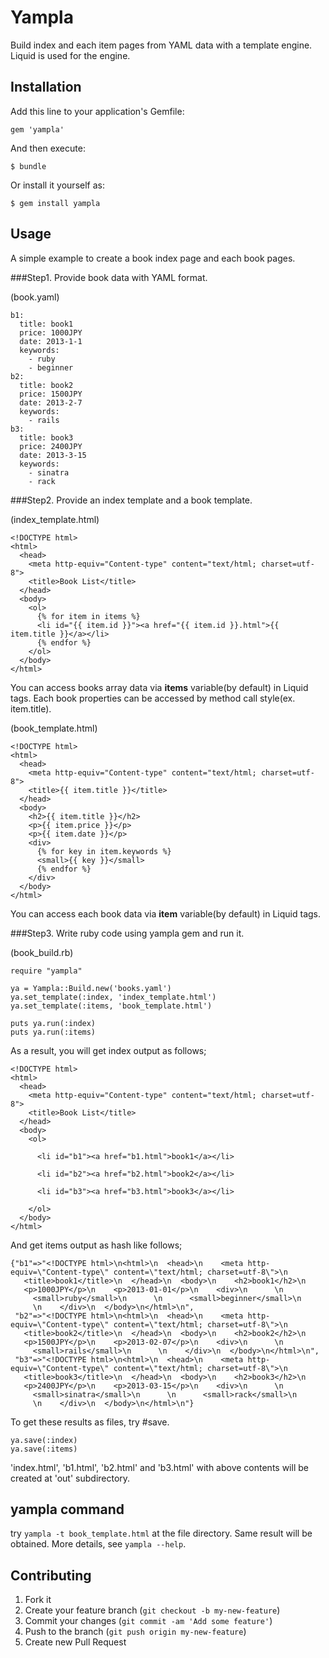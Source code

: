 # Yampla

Build index and each item pages from YAML data with a template engine. Liquid is used for the engine.

## Installation

Add this line to your application's Gemfile:

    gem 'yampla'

And then execute:

    $ bundle

Or install it yourself as:

    $ gem install yampla

## Usage

A simple example to create a book index page and each book pages.

###Step1. Provide book data with YAML format.

(book.yaml)

    b1:
      title: book1
      price: 1000JPY
      date: 2013-1-1
      keywords:
        - ruby
        - beginner
    b2:
      title: book2
      price: 1500JPY
      date: 2013-2-7
      keywords:
        - rails
    b3:
      title: book3
      price: 2400JPY
      date: 2013-3-15
      keywords:
        - sinatra
        - rack

###Step2. Provide an index template and a book template.

(index\_template.html)

    <!DOCTYPE html>
    <html>
      <head>
        <meta http-equiv="Content-type" content="text/html; charset=utf-8">
        <title>Book List</title>
      </head>
      <body>
        <ol>
          {% for item in items %}
          <li id="{{ item.id }}"><a href="{{ item.id }}.html">{{ item.title }}</a></li>
          {% endfor %}
        </ol>
      </body>
    </html>

You can access books array data via **items** variable(by default) in Liquid tags. Each book properties can be accessed by method call style(ex. item.title).

(book\_template.html)

    <!DOCTYPE html>
    <html>
      <head>
        <meta http-equiv="Content-type" content="text/html; charset=utf-8">
        <title>{{ item.title }}</title>
      </head>
      <body>
        <h2>{{ item.title }}</h2>
        <p>{{ item.price }}</p>
        <p>{{ item.date }}</p>
        <div>
          {% for key in item.keywords %}
          <small>{{ key }}</small>
          {% endfor %}
        </div>
      </body>
    </html>

You can access each book data via **item** variable(by default) in Liquid tags.

###Step3. Write ruby code using yampla gem and run it.

(book\_build.rb)

    require "yampla"

    ya = Yampla::Build.new('books.yaml')
    ya.set_template(:index, 'index_template.html')
    ya.set_template(:items, 'book_template.html')

    puts ya.run(:index)
    puts ya.run(:items)

As a result, you will get index output as follows;

    <!DOCTYPE html>
    <html>
      <head>
        <meta http-equiv="Content-type" content="text/html; charset=utf-8">
        <title>Book List</title>
      </head>
      <body>
        <ol>
          
          <li id="b1"><a href="b1.html">book1</a></li>
          
          <li id="b2"><a href="b2.html">book2</a></li>
          
          <li id="b3"><a href="b3.html">book3</a></li>
          
        </ol>
      </body>
    </html>

And get items output as hash like follows;

    {"b1"=>"<!DOCTYPE html>\n<html>\n  <head>\n    <meta http-equiv=\"Content-type\" content=\"text/html; charset=utf-8\">\n    <title>book1</title>\n  </head>\n  <body>\n    <h2>book1</h2>\n    <p>1000JPY</p>\n    <p>2013-01-01</p>\n    <div>\n      \n      <small>ruby</small>\n      \n      <small>beginner</small>\n      \n    </div>\n  </body>\n</html>\n",
     "b2"=>"<!DOCTYPE html>\n<html>\n  <head>\n    <meta http-equiv=\"Content-type\" content=\"text/html; charset=utf-8\">\n    <title>book2</title>\n  </head>\n  <body>\n    <h2>book2</h2>\n    <p>1500JPY</p>\n    <p>2013-02-07</p>\n    <div>\n      \n      <small>rails</small>\n      \n    </div>\n  </body>\n</html>\n",
     "b3"=>"<!DOCTYPE html>\n<html>\n  <head>\n    <meta http-equiv=\"Content-type\" content=\"text/html; charset=utf-8\">\n    <title>book3</title>\n  </head>\n  <body>\n    <h2>book3</h2>\n    <p>2400JPY</p>\n    <p>2013-03-15</p>\n    <div>\n      \n      <small>sinatra</small>\n      \n      <small>rack</small>\n      \n    </div>\n  </body>\n</html>\n"}


To get these results as files, try #save.

    ya.save(:index)
    ya.save(:items)

'index.html', 'b1.html', 'b2.html' and 'b3.html' with above contents will be created at 'out' subdirectory.

## yampla command

try `yampla -t book_template.html` at the file directory. Same result will be obtained. More details, see `yampla --help`.

## Contributing

1. Fork it
2. Create your feature branch (`git checkout -b my-new-feature`)
3. Commit your changes (`git commit -am 'Add some feature'`)
4. Push to the branch (`git push origin my-new-feature`)
5. Create new Pull Request
